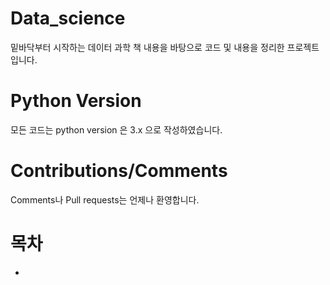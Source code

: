 # Data_science
밑바닥부터 시작하는 데이터 과학 책 내용을 바탕으로 코드 및 내용을 정리한 프로젝트 입니다. 

# Python Version
모든 코드는 python version 은 3.x 으로 작성하였습니다.

# Contributions/Comments
Comments나 Pull requests는 언제나 환영합니다. 

# 목차
  * 
